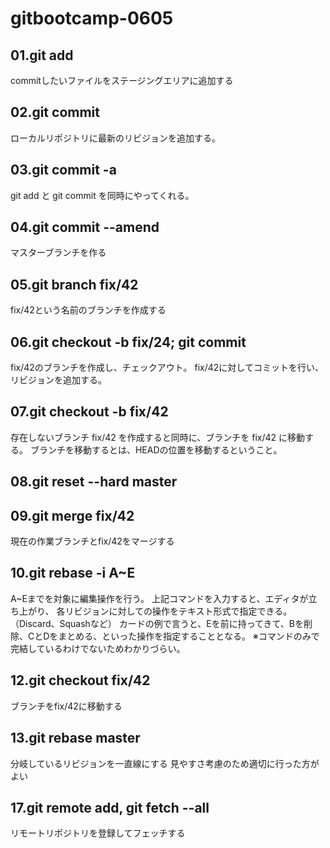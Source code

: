 # gitbootcamp-0605

## 01.git add
commitしたいファイルをステージングエリアに追加する

## 02.git commit
ローカルリポジトリに最新のリビジョンを追加する。

## 03.git commit -a
git add と git commit を同時にやってくれる。

## 04.git commit --amend
マスターブランチを作る

## 05.git branch fix/42
fix/42という名前のブランチを作成する

## 06.git checkout -b fix/24; git commit
fix/42のブランチを作成し、チェックアウト。
fix/42に対してコミットを行い、リビジョンを追加する。

## 07.git checkout -b fix/42
存在しないブランチ fix/42 を作成すると同時に、ブランチを fix/42 に移動する。
ブランチを移動するとは、HEADの位置を移動するということ。

## 08.git reset --hard master

## 09.git merge fix/42
現在の作業ブランチとfix/42をマージする

## 10.git rebase -i A~E
A~Eまでを対象に編集操作を行う。
上記コマンドを入力すると、エディタが立ち上がり、
各リビジョンに対しての操作をテキスト形式で指定できる。（Discard、Squashなど）
カードの例で言うと、Eを前に持ってきて、Bを削除、CとDをまとめる、といった操作を指定することとなる。
※コマンドのみで完結しているわけでないためわかりづらい。

## 12.git checkout fix/42
ブランチをfix/42に移動する

## 13.git rebase master
分岐しているリビジョンを一直線にする
見やすさ考慮のため適切に行った方がよい

## 17.git remote add, git fetch --all
リモートリポジトリを登録してフェッチする
